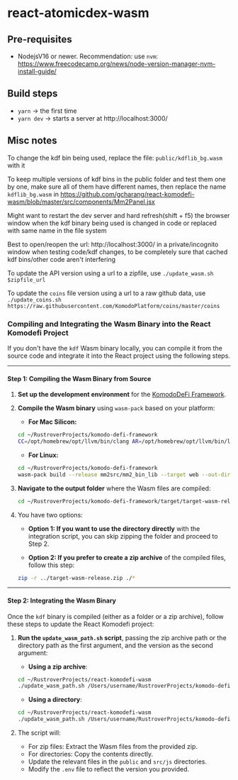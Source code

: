 # react-atomicdex-wasm

## Pre-requisites

- NodejsV16 or newer. Recommendation: use `nvm`: https://www.freecodecamp.org/news/node-version-manager-nvm-install-guide/

## Build steps

- `yarn` -> the first time
- `yarn dev` -> starts a server at http://localhost:3000/

## Misc notes

To change the kdf bin being used, replace the file: `public/kdflib_bg.wasm` with it

To keep multiple versions of kdf bins in the public folder and test them one by one, make sure all of them have different names, then replace the name `kdflib_bg.wasm` in https://github.com/gcharang/react-komodefi-wasm/blob/master/src/components/Mm2Panel.jsx

Might want to restart the dev server and hard refresh(shift + f5) the browser window when the kdf binary being used is changed in code or replaced with same name in the file system

Best to open/reopen the url: http://localhost:3000/ in a private/incognito window when testing code/kdf changes, to be completely sure that cached kdf bins/other code aren't interfering

To update the API version using a url to a zipfile, use `./update_wasm.sh $zipfile_url`

To update the `coins` file version using a url to a raw github data, use `./update_coins.sh https://raw.githubusercontent.com/KomodoPlatform/coins/master/coins`

### Compiling and Integrating the Wasm Binary into the React Komodefi Project

If you don't have the `kdf` Wasm binary locally, you can compile it from the source code and integrate it into the React project using the following steps.

---

#### **Step 1: Compiling the Wasm Binary from Source**

1. **Set up the development environment** for the [KomodoDeFi Framework](https://github.com/KomodoPlatform/komodo-defi-framework).

2. **Compile the Wasm binary** using `wasm-pack` based on your platform:

    - **For Mac Silicon:**

    ```bash
    cd ~/RustroverProjects/komodo-defi-framework
    CC=/opt/homebrew/opt/llvm/bin/clang AR=/opt/homebrew/opt/llvm/bin/llvm-ar wasm-pack build --release mm2src/mm2_bin_lib --target web --out-dir ../../target/target-wasm-release
    ```

    - **For Linux:**

    ```bash
    cd ~/RustroverProjects/komodo-defi-framework
    wasm-pack build --release mm2src/mm2_bin_lib --target web --out-dir ../../target/target-wasm-release
    ```

3. **Navigate to the output folder** where the Wasm files are compiled:

    ```bash
    cd ~/RustroverProjects/komodo-defi-framework/target/target-wasm-release
    ```

4. You have two options:

   - **Option 1: If you want to use the directory directly** with the integration script, you can skip zipping the folder and proceed to Step 2.

   - **Option 2: If you prefer to create a zip archive** of the compiled files, follow this step:

    ```bash
    zip -r ../target-wasm-release.zip ./*
    ```

---

#### **Step 2: Integrating the Wasm Binary**

Once the `kdf` binary is compiled (either as a folder or a zip archive), follow these steps to update the React Komodefi project:

1. **Run the `update_wasm_path.sh` script**, passing the zip archive path or the directory path as the first argument, and the version as the second argument:

   - **Using a zip archive**:

    ```bash
    cd ~/RustroverProjects/react-komodefi-wasm
    ./update_wasm_path.sh /Users/username/RustroverProjects/komodo-defi-framework/target/target-wasm-release.zip 1ver
    ```

   - **Using a directory**:

    ```bash
    cd ~/RustroverProjects/react-komodefi-wasm
    ./update_wasm_path.sh /Users/username/RustroverProjects/komodo-defi-framework/target/target-wasm-release 1ver
    ```

2. The script will:
   - For zip files: Extract the Wasm files from the provided zip.
   - For directories: Copy the contents directly.
   - Update the relevant files in the `public` and `src/js` directories.
   - Modify the `.env` file to reflect the version you provided.